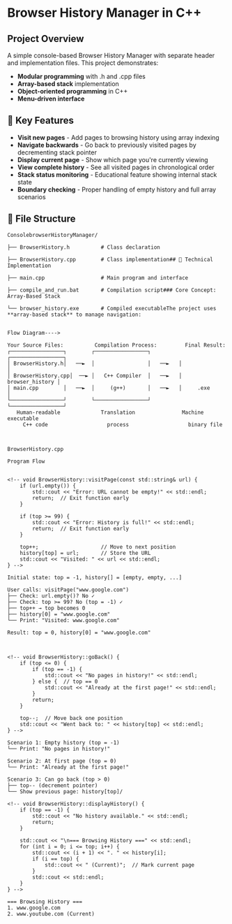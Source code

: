 # Browser History Manager in C++

## Project Overview
A simple console-based Browser History Manager with separate header and implementation files. This project demonstrates:
- **Modular programming** with .h and .cpp files
- **Array-based stack** implementation
- **Object-oriented programming** in C++
- **Menu-driven interface**

## 🎯 Key Features
- **Visit new pages** - Add pages to browsing history using array indexing
- **Navigate backwards** - Go back to previously visited pages by decrementing stack pointer
- **Display current page** - Show which page you're currently viewing
- **View complete history** - See all visited pages in chronological order
- **Stack status monitoring** - Educational feature showing internal stack state
- **Boundary checking** - Proper handling of empty history and full array scenarios

## 📁 File Structure
```
ConsolebrowserHistoryManager/

├── BrowserHistory.h          # Class declaration

├── BrowserHistory.cpp        # Class implementation## 🔧 Technical Implementation

├── main.cpp                  # Main program and interface

├── compile_and_run.bat       # Compilation script### Core Concept: Array-Based Stack

└── browser_history.exe       # Compiled executableThe project uses **array-based stack** to manage navigation:


Flow Diagram---->

Your Source Files:          Compilation Process:         Final Result:
┌─────────────────┐        ┌─────────────────┐         ┌─────────────────┐
│ BrowserHistory.h│   ──►  │                 │   ──►   │                 │
│ BrowserHistory.cpp│  ──► │   C++ Compiler  │   ──►   │ browser_history │
│ main.cpp        │   ──►  │     (g++)       │   ──►   │     .exe        │
└─────────────────┘        └─────────────────┘         └─────────────────┘
   Human-readable             Translation               Machine executable
     C++ code                   process                   binary file



BrowserHistory.cpp

Program Flow


<!-- void BrowserHistory::visitPage(const std::string& url) {
    if (url.empty()) {
        std::cout << "Error: URL cannot be empty!" << std::endl;
        return;  // Exit function early
    }

    if (top >= 99) {
        std::cout << "Error: History is full!" << std::endl;
        return;  // Exit function early
    }

    top++;                    // Move to next position
    history[top] = url;       // Store the URL
    std::cout << "Visited: " << url << std::endl;
} -->

Initial state: top = -1, history[] = [empty, empty, ...]

User calls: visitPage("www.google.com")
├── Check: url.empty()? No ✓
├── Check: top >= 99? No (top = -1) ✓  
├── top++ → top becomes 0
├── history[0] = "www.google.com"
└── Print: "Visited: www.google.com"

Result: top = 0, history[0] = "www.google.com"



<!-- void BrowserHistory::goBack() {
    if (top <= 0) {
        if (top == -1) {
            std::cout << "No pages in history!" << std::endl;
        } else {  // top == 0
            std::cout << "Already at the first page!" << std::endl;
        }
        return;
    }

    top--;  // Move back one position
    std::cout << "Went back to: " << history[top] << std::endl;
} -->

Scenario 1: Empty history (top = -1)
└── Print: "No pages in history!"

Scenario 2: At first page (top = 0) 
└── Print: "Already at the first page!"

Scenario 3: Can go back (top > 0)
├── top-- (decrement pointer)
└── Show previous page: history[top]/

<!-- void BrowserHistory::displayHistory() {
    if (top == -1) {
        std::cout << "No history available." << std::endl;
        return;
    }

    std::cout << "\n=== Browsing History ===" << std::endl;
    for (int i = 0; i <= top; i++) {
        std::cout << (i + 1) << ". " << history[i];
        if (i == top) {
            std::cout << " (Current)";  // Mark current page
        }
        std::cout << std::endl;
    }
} -->

=== Browsing History ===
1. www.google.com
2. www.youtube.com (Current)
